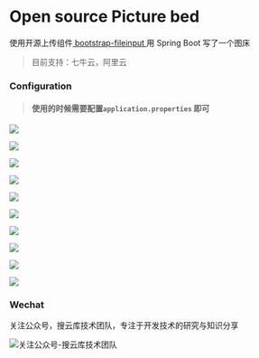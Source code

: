 # Open source Picture bed

使用开源上传组件[ bootstrap-fileinput ](https://github.com/kartik-v/bootstrap-fileinput/)用 Spring Boot 写了一个图床

> 目前支持：七牛云，阿里云


### Configuration

> #### 使用的时候需要配置`application.properties` 即可

![](https://raw.githubusercontent.com/souyunku/file-manager/master/doc/index-0.png)


![](https://raw.githubusercontent.com/souyunku/file-manager/master/doc/index-1.png)


![](https://raw.githubusercontent.com/souyunku/file-manager/master/doc/index-2.png)


![](https://raw.githubusercontent.com/souyunku/file-manager/master/doc/index-3.png)


![](https://raw.githubusercontent.com/souyunku/file-manager/master/doc/index-4.png)


![](https://raw.githubusercontent.com/souyunku/file-manager/master/doc/index-5.png)


![](https://raw.githubusercontent.com/souyunku/file-manager/master/doc/index-6.png)


![](https://raw.githubusercontent.com/souyunku/file-manager/master/doc/index-7.png)


![](https://raw.githubusercontent.com/souyunku/file-manager/master/doc/index-8.png)


![](https://raw.githubusercontent.com/souyunku/file-manager/master/doc/index-9.png)


### Wechat

关注公众号，搜云库技术团队，专注于开发技术的研究与知识分享
 
![关注公众号-搜云库技术团队](https://www.souyunku.com/images/souyunku.png "搜云库技术团队")
